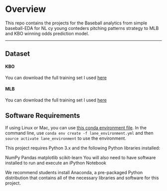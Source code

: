 
# Overview

This repo contains the projects for the Baseball analytics from simple baseball-EDA for NL cy young conteders pitching patterns strategy to MLB and KBO winning odds prediction model.

---




## Dataset
#### KBO
You can download the full training set  I used [here](https://www.koreabaseball.com)  

#### MLB
You can download the full training set  I used [here](https://www.mlb.mlb.com/stats)  


## Software Requirements
If using Linux or Mac, you can use [this conda environment file](lane_environment.yml). In the command line, use `conda env create -f lane_environment.yml` and then `source activate lane_environment` to use the environment. 



This project requires Python 3.x and the following Python libraries installed:


 NumPy
 Pandas
 matplotlib
 scikit-learn
 You will also need to have software installed to run and execute an iPython Notebook

We recommend students install Anaconda, a pre-packaged Python distribution that contains all of the necessary libraries and software for this project.
